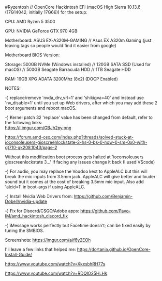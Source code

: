 #Ryzentosh // OpenCore Hackintosh EFI (macOS High Sierra 10.13.6 (17G14042; initially 17G66)) for the setup:

CPU: AMD Ryzen 5 3500

GPU: NVIDIA GeForce GTX 970 4GB

Motherboard: ASUS EX-A320M-GAMING // Asus EX A320m Gaming (just leaving tags so people would find it easier from google)

Motherboard BIOS Version: 

Storage: 500GB NVMe (Windows installed) // 120GB SATA SSD (Used for macOS) // 500GB Seagate Barracuda HDD // 1TB Seagate HDD 

RAM: 16GB XPG ADATA 3200Mhz (8x2) (DOCP Enabled)



NOTES: 

-)  replace/remove 'nvda_drv_vrl=1' and 'shikigva=40' and instead use 'nv_disable=1' until you set up Web drivers, after which you may add these 2 boot arguments and reboot macOS. 

-)  Kernel patch 32 'replace' value has been changed from default, refer to the following links:  
    https://i.imgur.com/GBJh2py.png     
   
   https://forum.amd-osx.com/index.php?threads/solved-stuck-at-ioconsoleusers-gioscreenlockstate-3-hs-0-bs-0-now-0-sm-0x0-with-gt710-gk208.1043/page-2
   
   Without this modification boot process gets halted at 'ioconsoleusers gioscreenlockstate 3...'
    If facing any issues change it back (I used VScode)
    
-)  For audio, you may replace the Voodoo kext to AppleALC but this will break the mic inputs from 3.5mm jack. AppleALC will give better and louder sound but it comes at the cost of breaking 3.5mm mic input. Also add 'alcid=1' in boot-args if using AppleALC.

-) Install Nvidia Web Drivers from: https://github.com/Benjamin-Dobell/nvidia-update

-) Fix for Disocrd/CSGO/Adobe apps: https://github.com/Pavo-IM/amd_hackintosh_discord_fix

-) iMessage works perfectly but Facetime doesn't; can be fixed easily by tuning the SMBIOS.

Screenshots: https://imgur.com/a/f6y2EOh

I'll leave a few links that helped me:
https://dortania.github.io/OpenCore-Install-Guide/

https://www.youtube.com/watch?v=XkxsbhRH77s

https://www.youtube.com/watch?v=RDQIO25HLHk


